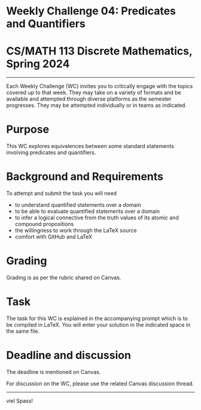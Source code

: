 # Weekly Challenge 04: Predicates and Quantifiers
# CS/MATH 113 Discrete Mathematics, Spring 2024
***

Each Weekly Challenge (WC) invites you to critically engage with the topics covered up to that week. They may take on a variety of formats and be available and attempted through diverse platforms as the semester progresses. They may be attempted individually or in teams as indicated.

# Purpose

This WC explores equivalences between some standard statements involving predicates and quantifiers.

# Background and Requirements

To attempt and submit the task you will need
- to understand quantified statements over a domain
- to be able to evaluate quantified statements over a domain
- to infer a logical connective from the truth values of its atomic and compound propositions
- the willingness to work through the LaTeX source
- comfort with GitHub and LaTeX

# Grading

Grading is as per the rubric shared on Canvas.

# Task

The task for this WC is explained in the accompanying prompt which is to be compiled in LaTeX. You will enter your solution in the indicated space in the same file.

# Deadline and discussion

The deadline is mentioned on Canvas.

For discussion on the WC, please use the related Canvas discussion thread.

---
viel Spass!
